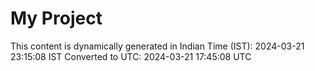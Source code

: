 # My Project

This content is dynamically generated in Indian Time (IST): 2024-03-21 23:15:08 IST
Converted to UTC: 2024-03-21 17:45:08 UTC
